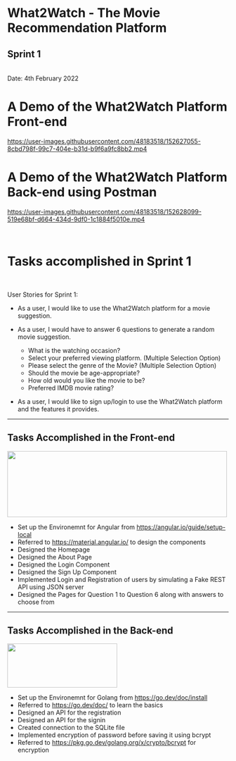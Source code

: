 <h1>What2Watch - The Movie Recommendation Platform</h1>
<h2>Sprint 1</h2> <br>
Date: 4th February 2022


<h1>A Demo of the What2Watch Platform Front-end</h1>

https://user-images.githubusercontent.com/48183518/152627055-8cbd798f-99c7-404e-b31d-b9f6a9fc8bb2.mp4

<h1>A Demo of the What2Watch Platform Back-end using Postman</h1>


https://user-images.githubusercontent.com/48183518/152628099-519e68bf-d664-434d-9df0-1c1884f5010e.mp4


<br>
<h1>Tasks accomplished in Sprint 1</h1>
<br>

User Stories for Sprint 1:
* As a user, I would like to use the What2Watch platform for a movie suggestion. 

- As a user, I would have to answer 6 questions to generate a random movie suggestion.

    - What is the watching occasion?
    - Select your preferred viewing platform. (Multiple Selection Option)
    - Please select the genre of the Movie? (Multiple Selection Option)
    - Should the movie be age-appropriate?
    - How old would you like the movie to be?
    - Preferred IMDB movie rating?

- As a user, I would like to sign up/login to use the What2Watch platform and the features it provides.

<hr>

<h2>Tasks Accomplished in the Front-end</h2>

<img src="https://github.com/Ashel1/WhatToWatch/blob/57e73dea25b6442db40ace8d31b4666b7e4e4c8c/images/angularcli.jpg" height="150" width="500"/>

- Set up the Environemnt for Angular from https://angular.io/guide/setup-local
- Referred to https://material.angular.io/ to design the components
- Designed the Homepage
- Designed the About Page
- Designed the Login Component
- Designed the Sign Up Component
- Implemented Login and Registration of users by simulating a Fake REST API using JSON server
- Designed the Pages for Question 1 to Question 6 along with answers to choose from

<hr>
<h2>Tasks Accomplished in the Back-end</h2>

<img src="https://github.com/Ashel1/WhatToWatch/blob/5fa54d47f8c0b96912c5378442eec04433270f0f/images/go.png" height="100" width="250"/>

- Set up the Environemnt for Golang from https://go.dev/doc/install
- Referred to https://go.dev/doc/ to learn the basics
- Designed an API for the registration
- Designed an API for the signin
- Created connection to the SQLite file
- Implemented encryption of password before saving it using bcrypt
- Referred to https://pkg.go.dev/golang.org/x/crypto/bcrypt for encryption
